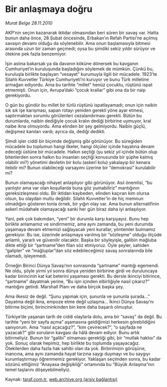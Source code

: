 # Bir anlaşmaya doğru

*Murat Belge 28.11.2010*

<div class="yazi"><p>AKP’nin seçim kazanarak iktidar olmasından beri süren bir savaş var. Hatta bunun daha önce, 28 Şubat öncesinde, Erbakan’ın Refah Partisi’ne açılmış savaşın devamı olduğu da söylenebilir. Ama onun başlamasıyla bitmesi arasında uzun bir zaman geçmedi; oysa bu şimdiki sekiz yıldır sürüyor ve ötekine pek fazla benzemiyor.</p>
<p>İşin aslına bakarsak ya da davanın köküne dönersek bu kavganın Cumhuriyet’in kuruluşunda başladığını söylemek de mümkün. Çünkü bu, kuruluşla birlikte başlayan “vesayet” kurumuyla ilgili bir mücadele. 1923’te Silahlı Kuvvetler Türkiye Cumhuriyeti’ni kuruyor ve bunu Türk milletine armağan ediyordu. Ama bu tarihte “millet” henüz çocuktu, rüştünü ispat etmemişti. Onun için, Avrupa’daki “çocuk krallar” gibi ona da bir naip gerekiyordu.</p>
<p>O gün bu gündür bu millet bir türlü rüştünü ispatlayamadı; onun için naibin sık sık işe karışması, sapan rotayı yeniden gerekli yöne ayar etmesi, saptırmaktan sorumlu görülenleri cezalandırması gerekti. Bütün bu durumlarda, naibin dediğiyle çocuk kralın dediği birbirine uymuyor, kral naibe ikna olmuyordu. Ama elinden bir şey gelmiyordu. Naibin güçlü, değişmez kanıları vardı; ayrıca da, dediği dedikti.</p>
<p>Şimdi işler ciddi bir biçimde değişmiş gibi görünüyor. Bu süregiden mücadele bu toplumun hangi ilkeler, hangi ölçüler içinde hayatına devam edeceği üstüne bir mücadele. Halkın seçtiği (şu sekiz yıl içinde bütün olup bitenlerden sonra halkın bu insanları seçtiği konusunda bir şüphe kalmış olabilir mi?) yönetimi devletin bir kolu (askerî kolu) yakalayıp bir kenara itebilir mi? Bunun olabileceği varsayımı üzerine bir “demokrasi” kurulabilir mi?</p>
<p>Bunun olamayacağı nihayet anlaşılıyor gibi görünüyor. Asıl önemlisi, “bu yanlıştır ama var olan koşullarda buna göz yumabiliriz” mantığının gereksizleşmesi oldu. Bir iktidarı kaybeden, elinden kaçıran kim olursa olsun, bu olaydan mutlu değildir. Silahlı Kuvvetler’in de hiç memnun olmadığını gösteren tonla örnek, bir yığın olay var. Ama bunun alternatifinin askerî müdahale olamayacağı sanki her gün biraz daha iyi anlaşılıyor.</p>
<p>Yani, pek çok bakımdan, “yeni” bir durumla karşı karşıyayız. Bunu hep birlikte anlamamız ve sindirmemiz, ama aynı zamanda, bu yeni durumda yaşamaya devam etmemizi sağlayacak yeni kurallar, yöntemler bulmamız gerekiyor. Bu ise, üzerinde anlaşmaya varılmış bir “sözleşme” olduğu ölçüde anlamlı, yararlı ve güvenilir olacaktır. Başka bir söyleyişle, galibin mağluba dikte ettiği bir “şartname”den filan söz etmiyoruz. Öyle şeyler, sahiden “galipler” ve “mağluplar”dan söz edebileceğimiz savaş sonralarında bile olamadı, işleyemedi.</p>
<p>Örneğin Birinci Dünya Savaşı’nın sonrasında “şartname” mantığı egemendi. Ne oldu, şöyle yirmi yıl sonra dünya yeniden birbirine girdi ve duruluncaya kadar birincinin kat kat beterini yaşaması gerekti. Bu dersle ikinciyi bitirince, “şartname” dayatmak yerine, “Bu işin içinden elbirliğiyle nasıl çıkarız?” mantığını getirdi. Marshall Planı ve daha birçok başka şey.</p>
<p>Ama ilkesiz de değil. “Şunu yapmak için, şununla ve şununla şurada...” Dayatma değil ikna, empoze etme değil uzlaşma... İkinci Dünya Savaşı’nı bitirme biçimi, birincininkinden bin kere daha başarılı olmuştur.</p>
<p>Türkiye’de yaşanan tarih de ciddi olaylarla dolu, ama bir “savaş” da değil. Bu tarihte “yeni bir sayfa açma” aşamasına geldiğimizi herkesin görebildiğini sanıyorum. Ama “nasıl açacağız?”, “kim çevirecek?”, “o sayfada ne yazacak?” gibi soruların kavgası da hâlâ devam ediyor. Bunu artık bitirmeliyiz. Bunun bir “galibi” olmaması gerektiği gibi, bir “mutlak haklısı” da yok. Sonuç olarak hepimiz, hep birlikte bu toplumda yaşayacağız. Ötekilerden daha fazla hak sahibi olan da yok. Birbirimizin görüşüne, inancına, ama aynı zamanda hayat tarzına saygı duymayı ve bu saygıyı kurumlaştırmayı öğrenmemiz gerekiyor. Yaklaşan seçimden sonra, bu kadar sözünü ettiğimiz “Anayasa değişikliği” ortamında bu “Büyük Anlaşma”nın temel taşlarını döşeyebilmeliyiz.</p></div>

Kaynak: [taraf.com.tr](http://www.taraf.com.tr:80/murat-belge/makale-bir-anlasmaya-dogru.htm), [web.archive.org (arşiv bağlantısı)](http://web.archive.org/web/20101129154137/http://www.taraf.com.tr:80/murat-belge/makale-bir-anlasmaya-dogru.htm)
